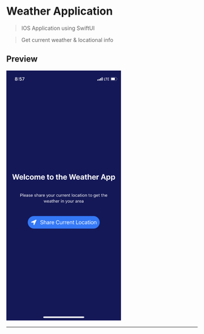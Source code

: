 # Weather Application

> IOS Application using SwiftUI

> Get current weather & locational info

## Preview

<img src="https://github.com/dyobi/app_swift_weather/blob/main/PREVIEW.gif?raw=true" width="60%" title="preview" alt="preview">

---
